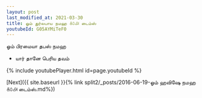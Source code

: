```yaml
---
layout: post
last_modified_at: 2021-03-30
title: ஓம் துர்லபாய நமஹ ௧௦௮ டைம்ஸ்
youtubeId: G05AYMiTeF0
---
```

 
 
 ஓம் பிரமையா தபஸ் நமஹ  
 
 -  யார் தானே பெரிய தவம் 
 
  
 
  
 
 
 
 
 
 


{% include youtubePlayer.html id=page.youtubeId %}
 
[Next]({{ site.baseurl }}{% link  split2/_posts/2016-06-19-ஓம் ஹவிஷே நமஹ ௧௦௮ டைம்ஸ்.md%})
 

